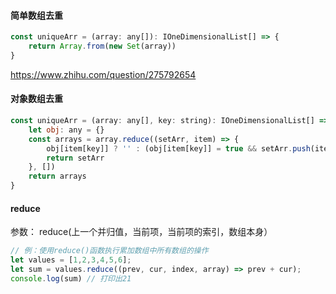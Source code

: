 #### 简单数组去重
```javaScript
const uniqueArr = (array: any[]): IOneDimensionalList[] => {
	return Array.from(new Set(array))
}
```

https://www.zhihu.com/question/275792654
#### 对象数组去重
```javaScript
const uniqueArr = (array: any[], key: string): IOneDimensionalList[] => {
	let obj: any = {}
	const arrays = array.reduce((setArr, item) => {
		obj[item[key]] ? '' : (obj[item[key]] = true && setArr.push(item))
		return setArr
	}, [])
	return arrays
}
```
#### reduce
参数：
reduce(上一个并归值，当前项，当前项的索引，数组本身）
```javaScript
// 例：使用reduce()函数执行累加数组中所有数组的操作
let values = [1,2,3,4,5,6];
let sum = values.reduce((prev, cur, index, array) => prev + cur);
console.log(sum) // 打印出21
```
